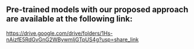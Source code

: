 <h2>Pre-trained models with our proposed approach are available at the following link:</h2>

<a href="https://drive.google.com/drive/folders/1Hs-nAizfE5RdGvGnG2WBywmIjGTpUS4g?usp=share_link">https://drive.google.com/drive/folders/1Hs-nAizfE5RdGvGnG2WBywmIjGTpUS4g?usp=share_link</a>
